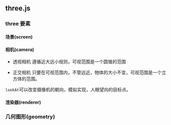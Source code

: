 <!--
 * @Author: wy
 * @Date: 2023-12-13 15:08:05
 * @LastEditors: wy
 * @LastEditTime: 2023-12-14 10:18:21
 * @FilePath: /笔记/webgl-three/readme.md
 * @Description:
-->

## three.js

### three 要素

#### 场景(screen)

#### 相机(camera)

- 透视相机
  遵循近大远小规则，可视范围是一个圆锥的范围

- 正交相机
  只要在可视范围内，不管远近，物体的大小不变，可视范围是一个立方体的范围。

`lookAt`可以改变摄像机的朝向，模拟实现，人眼望向的目标点。

#### 渲染器(renderer)

### 几何图形(geometry)
